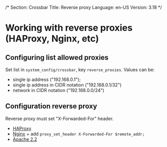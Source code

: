 /*
Section: Crossbar
Title: Reverse proxy
Language: en-US
Version: 3.18
*/

# Working with reverse proxies (HAProxy, Nginx, etc)

## Configuring list allowed proxies
Set list in `system_config/crossbar`, key `reverse_proxies`.
Values can be:
- single ip address ("192.168.0.1");
- single ip address in CIDR notation ("192.168.0.1/32")
- network in CIDR notation ("192.168.0.0/24")

## Configuration reverse proxy
Reverse proxy must set "X-Forwarded-For" header.
- [HAProxy](https://cbonte.github.io/haproxy-dconv/configuration-1.6.html#4-option%20forwardfor)
- [Nginx](https://www.nginx.com/resources/admin-guide/reverse-proxy/) + add `proxy_set_header X-Forwarded-For $remote_addr;`
- [Apache 2.2](https://httpd.apache.org/docs/2.2/mod/mod_proxy.html)
